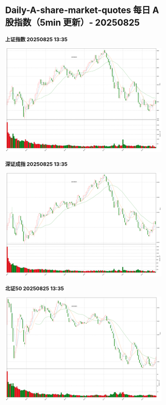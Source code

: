 
# Daily-A-share-market-quotes 每日 A 股指数（5min 更新）- 20250825

### 上证指数 20250825 13:35
![](./fig/2025/8/20250825-sh000001.png)

### 深证成指 20250825 13:35
![](./fig/2025/8/20250825-sz399001.png)

### 北证50 20250825 13:35
![](./fig/2025/8/20250825-bj899050.png)

